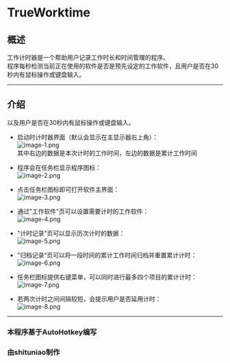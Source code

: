 # TrueWorktime
## 概述
   工作计时器是一个帮助用户记录工作时长和时间管理的程序。<br>
   程序每秒检测当前正在使用的软件是否是预先设定的工作软件，且用户是否在30秒内有鼠标操作或键盘输入。<br>

---

## 介绍
以及用户是否在30秒内有鼠标操作或键盘输入。   

- 启动时计时器界面（默认会显示在主显示器右上角）：   
![image-1.png](https://gd-hbimg.huaban.com/c7c0cd099d8d31f9e4e412eb0a60da2fa04073e11a1a-YWxwpd_fw1200webp)    
其中右边的数据是本次计时的工作时间，左边的数据是累计工作时间   

- 程序会在任务栏显示程序图标：   
![image-2.png](https://gd-hbimg.huaban.com/3857dc47b20b863db6c1da3ae072bc6588e1b9312270-Irvrri_fw1200webp)    
- 点击任务栏图标即可打开软件主界面：   
![image-3.png](https://gd-hbimg.huaban.com/f67e827853a259feaae535f7b90ef6dd0e5cff972f5e-7jA5nH_fw1200webp)   
- 通过"工作软件"页可以设置需要计时的工作软件：   
![image-4.png](https://gd-hbimg.huaban.com/3ba68ffc13bf8534c7cb80029b81dc9ddcbd2fdb475a-sQmHSG_fw1200webp)  
- "计时记录"页可以显示历次计时的数据：  
![image-5.png](https://gd-hbimg.huaban.com/2042abb5deb70a74734433a80fadafc4756d862e5041-o7MVy2_fw1200webp)  
- "归档记录"页可以将一段时间的累计工作时间归档并重置累计计时：  
![image-6.png](https://gd-hbimg.huaban.com/c88c3a1f9a60d3e3d9d766c566654828b2558efd5ec1-x3fWlr_fw1200webp)  
- 任务栏图标提供右键菜单，可以同时进行最多四个项目的累计计时：  
![image-7.png](https://gd-hbimg.huaban.com/e42857ac67680f5a53bd5482ab43b596d46486a84a82-mUfS8L_fw1200webp)  
- 若两次计时之间间隔较短，会提示用户是否延用计时：  
![image-8.png](https://gd-hbimg.huaban.com/c4cbd9f9476270ea09b179b3745083acd902ee281a32-E6qHTu_fw1200webp)  
---
### 本程序基于AutoHotkey编写  
### 由shituniao制作



